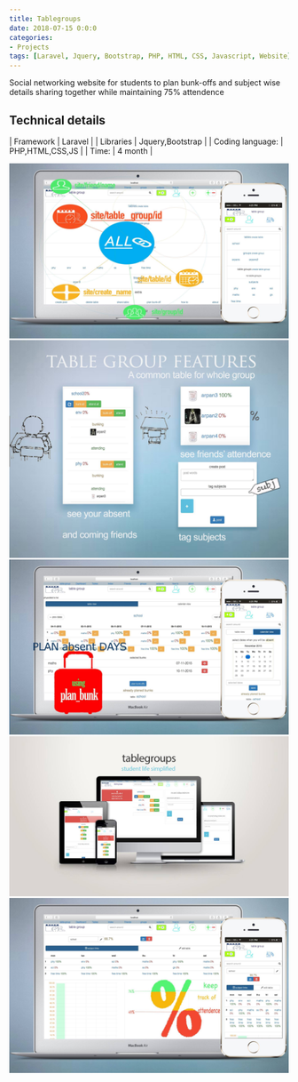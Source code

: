 ```yaml
---
title: Tablegroups
date: 2018-07-15 0:0:0
categories:
- Projects
tags: [Laravel, Jquery, Bootstrap, PHP, HTML, CSS, Javascript, Website]
---
```


Social networking website for students to plan bunk-offs and subject wise details sharing together while maintaining 75% attendence

## Technical details

| Framework | Laravel |
| Libraries | Jquery,Bootstrap |
| Coding language: | PHP,HTML,CSS,JS |
| Time: | 4 month |

![tablegroupsdescriptionimage1](/assets/images/tablegroupsdescriptionimage1.jpg)
![tablegroupsdescriptionimage2](/assets/images/tablegroupsdescriptionimage2.jpg)
![tablegroupsdescriptionimage3](/assets/images/tablegroupsdescriptionimage3.jpg)
![tablegroupsdescriptionimage4](/assets/images/tablegroupsdescriptionimage4.jpg)
![tablegroupsdescriptionimage5](/assets/images/tablegroupsdescriptionimage5.jpg)